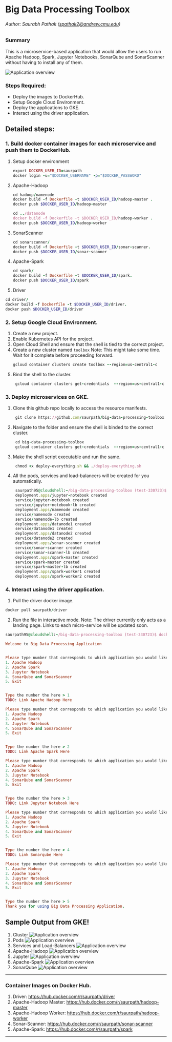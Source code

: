 # Big Data Processing Toolbox
###### Author: Saurabh Pathak (spathak2@andrew.cmu.edu)

### Summary
This is a microservice-based application that would allow the users to run Apache Hadoop, Spark, Jupyter Notebooks, SonarQube and SonarScanner without having to install any of them.

![Application overview](/Images/overview.png)

### Steps Required:
- Deploy the images to DockerHub.
- Setup Google Cloud Environment.
- Deploy the applications to GKE.
- Interact using the driver application.

## Detailed steps:

### 1.  Build docker container images for each microservice and push them to DockerHub.
1. Setup docker environment
    ```ruby
    export DOCKER_USER_ID=saurpath
    docker login -u="$DOCKER_USERNAME" -p="$DOCKER_PASSWORD"
    ```
2. Apache-Hadoop
    ```ruby
    cd hadoop/namenode
    docker build -f Dockerfile -t $DOCKER_USER_ID/hadoop-master .
    docker push $DOCKER_USER_ID/hadoop-master
    
    cd ../datanode
    docker build -f Dockerfile -t $DOCKER_USER_ID/hadoop-worker .
    docker push $DOCKER_USER_ID/hadoop-worker
    ```
3. SonarScanner
    ```ruby
    cd sonarscanner/
    docker build -f Dockerfile -t $DOCKER_USER_ID/sonar-scanner.
    docker push $DOCKER_USER_ID/sonar-scanner
    ```
3. Apache-Spark
    ```ruby
    cd spark/
    docker build -f Dockerfile -t $DOCKER_USER_ID/spark.
    docker push $DOCKER_USER_ID/spark
    ```
4. Driver
```ruby
cd driver/
docker build -f Dockerfile -t $DOCKER_USER_ID/driver.
docker push $DOCKER_USER_ID/driver
```

### 2. Setup Google Cloud Environment.
1. Create a new project.
2. Enable Kubernetes API for the project.
3. Open Cloud Shell and ensure that the shell is tied to the correct project.
4. Create a new cluster named  ```toolbox```
   Note: This might take some time. Wait for it complete before proceeding forward.
   ```ruby
   gcloud container clusters create toolbox --region=us-central1-c
   ```
5. Bind the shell to the cluster.
   ```ruby
    gcloud container clusters get-credentials  --region=us-central1-c toolbox
   ```

### 3. Deploy microservices on GKE.
1. Clone this github repo locally to access the resource manifests.
   ```ruby
    git clone https://github.com/saurpath/big-data-processing-toolbox
   ```
2. Navigate to the folder and ensure the shell is binded to the correct cluster.
   ```ruby
    cd big-data-processing-toolbox
    gcloud container clusters get-credentials  --region=us-central1-c toolbox
   ```
4. Make the shell script executable and run the same.
   ```ruby
    chmod +x deploy-everything.sh && ./deploy-everything.sh
   ```
5. All the pods, services and load-balancers will be created for you automatically.
   ```ruby
    saurpath95@cloudshell:~/big-data-processing-toolbox (test-330723)$ chmod +x deploy-everything.sh && ./deploy-everything.sh
    deployment.apps/jupyter-notebook created
    service/jupyter-notebook created
    service/jupyter-notebook-lb created
    deployment.apps/namenode created
    service/namenode created
    service/namenode-lb created
    deployment.apps/datanode1 created
    service/datanode1 created
    deployment.apps/datanode2 created
    service/datanode2 created
    deployment.apps/sonar-scanner created
    service/sonar-scanner created
    service/sonar-scanner-lb created
    deployment.apps/spark-master created
    service/spark-master created
    service/spark-master-lb created
    deployment.apps/spark-worker1 created
    deployment.apps/spark-worker2 created
   ```

### 4. Interact using the driver application.
1. Pull the driver docker image.
  ```ruby
  docker pull saurpath/driver
  ```
2. Run the file in interactive mode.
   Note: The driver currently only acts as a landing page. Links to each micro-service will be updated soon.
  ```ruby
  saurpath95@cloudshell:~/big-data-processing-toolbox (test-330723)$ docker run -it saurpath/driver

  Welcome to Big Data Processing Application


  Please type number that corresponds to which application you would like to run:
  1. Apache Hadoop
  2. Apache Spark
  3. Jupyter Notebook
  4. SonarQube and SonarScanner
  5. Exit


  Type the number the here > 1
  TODO: Link Apache Hadoop Here

  Please type number that corresponds to which application you would like to run:
  1. Apache Hadoop
  2. Apache Spark
  3. Jupyter Notebook
  4. SonarQube and SonarScanner
  5. Exit


  Type the number the here > 2
  TODO: Link Apache Spark Here

  Please type number that corresponds to which application you would like to run:
  1. Apache Hadoop
  2. Apache Spark
  3. Jupyter Notebook
  4. SonarQube and SonarScanner
  5. Exit


  Type the number the here > 3
  TODO: Link Jupyter Notebook Here

  Please type number that corresponds to which application you would like to run:
  1. Apache Hadoop
  2. Apache Spark
  3. Jupyter Notebook
  4. SonarQube and SonarScanner
  5. Exit


  Type the number the here > 4
  TODO: Link Sonarqube Here

  Please type number that corresponds to which application you would like to run:
  1. Apache Hadoop
  2. Apache Spark
  3. Jupyter Notebook
  4. SonarQube and SonarScanner
  5. Exit


  Type the number the here > 5
  Thank you for using Big Data Processing Application.
  ```

## Sample Output from GKE!
1. Cluster
![Application overview](/Images/cluster.png)
3. Pods
![Application overview](/Images/pods.png)
5. Services and Load-Balancers
![Application overview](/Images/services.png)
7. Apache-Hadoop
![Application overview](/Images/apache-hadoop.png)
9. Jupyter
![Application overview](/Images/jupyter.png)
11. Apache-Spark
![Application overview](/Images/spark.png)
13. SonarQube
![Application overview](/Images/sonarqube.png)

----------
### Container Images on Docker Hub.
1. Driver: https://hub.docker.com/r/saurpath/driver
2. Apache-Hadoop Master: https://hub.docker.com/r/saurpath/hadoop-master
3. Apache-Hadoop Worker: https://hub.docker.com/r/saurpath/hadoop-worker
4. Sonar-Scanner: https://hub.docker.com/r/saurpath/sonar-scanner
5. Apache-Spark: https://hub.docker.com/r/saurpath/spark
----------
